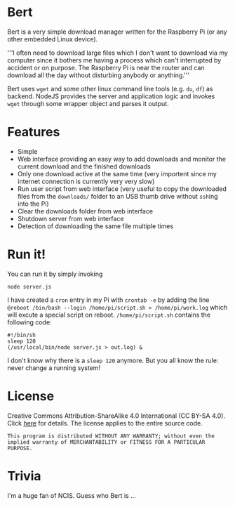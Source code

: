 # Bert

Bert is a very simple download manager written for the Raspberry Pi (or any other embedded Linux device). 

'''I often need to download large files which I don't want to download via my computer since it bothers me having a process which can't interrupted by accident or on purpose. The Raspberry Pi is near the router and can download all the day without disturbing anybody or anything.'''

Bert uses `wget` and some other linux command line tools (e.g. `du`, `df`) as backend. NodeJS provides the server and application logic and invokes `wget` through some wrapper object and parses it output. 

# Features

 - Simple
 - Web interface providing an easy way to add downloads and monitor the current download and the finished downloads
 - Only one download active at the same time (very importent since my internet connection is currently very very slow)
 - Run user script from web interface (very useful to copy the downloaded files from the `downloads/` folder to an USB thumb drive without `ssh`ing into the Pi)
 - Clear the downloads folder from web interface
 - Shutdown server from web interface
 - Detection of downloading the same file multiple times

# Run it!

You can run it by simply invoking

	node server.js

I have created a `cron` entry in my Pi with `crontab -e` by adding the line `@reboot /bin/bash --login /home/pi/script.sh > /home/pi/work.log` which will excute a special script on reboot. `/home/pi/script.sh` contains the following code:

	#!/bin/sh
	sleep 120
	(/usr/local/bin/node server.js > out.log) &

I don't know why there is a `sleep 120` anymore. But you all know the rule: never change a running system!

# License

Creative Commons Attribution-ShareAlike 4.0 International (CC BY-SA 4.0). Click [here](http://creativecommons.org/licenses/by-sa/4.0/) for details. The license applies to the entire source code.

`This program is distributed WITHOUT ANY WARRANTY; without even the implied warranty of MERCHANTABILITY or FITNESS FOR A PARTICULAR PURPOSE.`

# Trivia

I'm a huge fan of NCIS. Guess who Bert is ...


